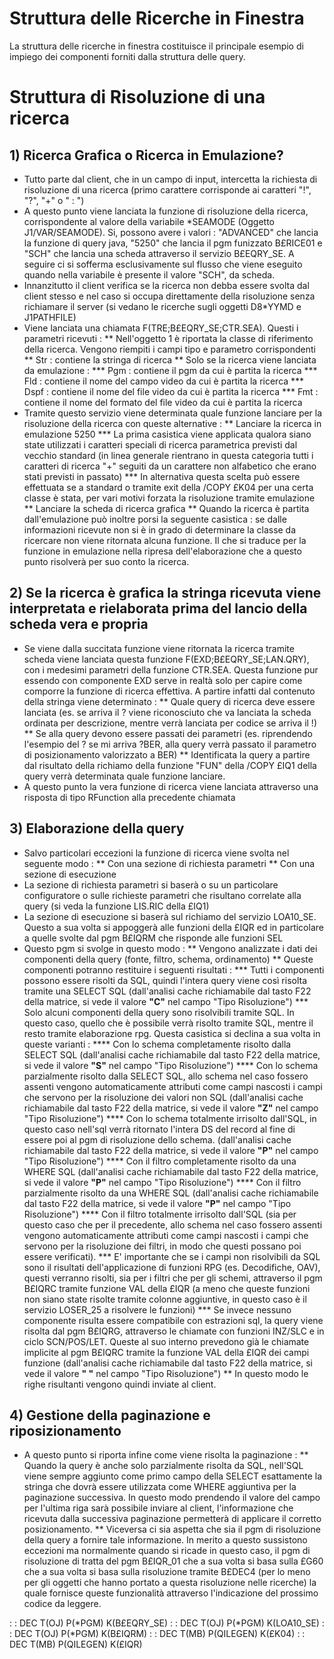 # Struttura delle Ricerche in Finestra

La struttura delle ricerche in finestra costituisce il principale esempio di impiego dei componenti forniti dalla struttura delle query.

# Struttura di Risoluzione di una ricerca

## 1) Ricerca Grafica o Ricerca in Emulazione?

* Tutto parte dal client, che in un campo di input, intercetta la richiesta di risoluzione di una ricerca (primo carattere corrisponde ai caratteri "!", "?", "+" o " : ")
* A questo punto viene lanciata la funzione di risoluzione della ricerca, corrispondente al valore della variabile *SEAMODE (Oggetto J1/VAR/SEAMODE). Si, possono avere i valori :  "ADVANCED" che lancia la funzione di query java, "5250" che lancia il pgm funizzato B£RICE01 e "SCH" che lancia una scheda attraverso il servizio B£EQRY_SE. A seguire ci si sofferma esclusivamente sul flusso che viene eseguito quando nella variabile è presente il valore "SCH", da scheda.
* Innanzitutto il client verifica se la ricerca non debba essere svolta dal client stesso e nel caso si occupa direttamente della risoluzione senza richiamare il server (si vedano le ricerche sugli oggetti D8*YYMD e J1PATHFILE)
* Viene lanciata una chiamata F(TRE;B£EQRY_SE;CTR.SEA). Questi i parametri ricevuti : 
** Nell'oggetto 1 è riportata la classe di riferimento della ricerca. Vengono riempiti i campi tipo e parametro corrispondenti
** Str :  contiene la stringa di ricerca
** Solo se la ricerca viene lanciata da emulazione : 
*** Pgm :  contiene il pgm da cui è partita la ricerca
*** Fld :  contiene il nome del campo video da cui è partita la ricerca
*** Dspf :  contiene il nome del file video da cui è partita la ricerca
*** Fmt :  contiene il nome del formato del file video da cui è partita la ricerca
* Tramite questo servizio viene determinata quale funzione lanciare per la risoluzione della ricerca con queste alternative : 
** Lanciare la ricerca in emulazione 5250
*** La prima casistica viene applicata qualora siano state utilizzati i caratteri speciali di ricerca parametrica previsti dal vecchio standard (in linea generale rientrano in questa categoria tutti i caratteri di ricerca "+" seguiti da un carattere non alfabetico che erano stati previsti in passato)
*** In alternativa questa scelta può essere effettuata se a standard o tramite exit della /COPY £K04 per una certa classe è stata, per vari motivi forzata la risoluzione tramite emulazione
** Lanciare la scheda di ricerca grafica
** Quando la ricerca è partita dall'emulazione può inoltre porsi la seguente casistica :  se dalle informazioni ricevute non si è in grado di determinare la classe da ricercare non viene ritornata alcuna funzione. Il che si traduce per la funzione in emulazione nella ripresa dell'elaborazione che a questo punto risolverà per suo conto la ricerca.

## 2) Se la ricerca è grafica la stringa ricevuta viene interpretata e rielaborata prima del lancio della scheda vera e propria

* Se viene dalla succitata funzione viene ritornata la ricerca tramite scheda viene lanciata questa funzione F(EXD;B£EQRY_SE;LAN.QRY), con i medesimi parametri della funzione CTR.SEA. Questa funzione pur essendo con componente EXD serve in realtà solo per capire come comporre la funzione di ricerca effettiva. A partire infatti dal contenuto della stringa viene determinato : 
** Quale query di ricerca deve essere lanciata (es. se arriva il ? viene riconosciuto che va lanciata la scheda ordinata per descrizione, mentre verrà lanciata per codice se arriva il !)
** Se alla query devono essere passati dei parametri (es. riprendendo l'esempio del ? se mi arriva ?BER, alla query verrà passato il parametro di posizionamento valorizzato a BER)
** Identificata la query a partire dal risultato della richiamo della funzione "FUN" della /COPY £IQ1 della query verrà determinata quale funzione lanciare.
* A questo punto la vera funzione di ricerca viene lanciata attraverso una risposta di tipo RFunction alla precedente chiamata

## 3) Elaborazione della query

* Salvo particolari eccezioni la funzione di ricerca viene svolta nel seguente modo : 
** Con una sezione di richiesta parametri
** Con una sezione di esecuzione
* La sezione di richiesta parametri si baserà o su un particolare configuratore o sulle richieste parametri che risultano correlate alla query (si veda la funzione LIS.RIC della £IQ1)
* La sezione di esecuzione si baserà sul richiamo del servizio LOA10_SE. Questo a sua volta si appoggerà alle funzioni della £IQR ed in particolare a quelle svolte dal pgm B£IQRM che risponde alle funzioni SEL
* Questo pgm si svolge in questo modo : 
** Vengono analizzate i dati dei componenti della query (fonte, filtro, schema, ordinamento)
** Queste componenti potranno restituire i seguenti risultati : 
*** Tutti i componenti possono essere risolti da SQL, quindi l'intera query viene così risolta tramite una SELECT SQL (dall'analisi cache richiamabile dal tasto F22 della matrice, si vede il valore **"C"** nel campo "Tipo Risoluzione")
*** Solo alcuni componenti della query sono risolvibili tramite SQL. In questo caso, quello che è possibile verrà risolto tramite SQL, mentre il resto tramite elaborazione rpg. Questa casistica si declina a sua volta in queste varianti : 
**** Con lo schema completamente risolto dalla SELECT SQL (dall'analisi cache richiamabile dal tasto F22 della matrice, si vede il valore **"S"** nel campo "Tipo Risoluzione")
**** Con lo schema parzialmente risolto dalla SELECT SQL, allo schema nel caso fossero assenti vengono automaticamente attributi come campi nascosti i campi che servono per la risoluzione dei valori non SQL (dall'analisi cache richiamabile dal tasto F22 della matrice, si vede il valore **"Z"** nel campo "Tipo Risoluzione")
**** Con lo schema totalmente irrisolto dall'SQL, in questo caso nell'sql verrà ritornato l'intera DS del record al fine di essere poi al pgm di risoluzione dello schema. (dall'analisi cache richiamabile dal tasto F22 della matrice, si vede il valore **"P"** nel campo "Tipo Risoluzione")
**** Con il filtro completamente risolto da una WHERE SQL (dall'analisi cache richiamabile dal tasto F22 della matrice, si vede il valore **"P"** nel campo "Tipo Risoluzione")
**** Con il filtro parzialmente risolto da una WHERE SQL (dall'analisi cache richiamabile dal tasto F22 della matrice, si vede il valore **"P"** nel campo "Tipo Risoluzione")
**** Con il filtro totalmente irrisolto dall'SQL (sia per questo caso che per il precedente, allo schema nel caso fossero assenti vengono automaticamente attributi come campi nascosti i campi che servono per la risoluzione dei filtri, in modo che questi possano poi essere verificati).
*** E' importante che se i campi non risolvibili da SQL sono il risultati dell'applicazione di funzioni RPG (es. Decodifiche, OAV), questi verranno risolti, sia per i filtri che per gli schemi, attraverso il pgm B£IQRC tramite funzione VAL della £IQR (a meno che queste funzioni non siano state risolte tramite colonne aggiuntive, in questo caso è il servizio LOSER_25 a risolvere le funzioni)
*** Se invece nessuno componente risulta essere compatibile con estrazioni sql, la query viene risolta dal pgm B£IQRG, attraverso le chiamate con funzioni INZ/SLC e in ciclo SCN/POS/LET. Queste al suo interno prevedono già le chiamate implicite al pgm B£IQRC tramite la funzione VAL della £IQR dei campi funzione (dall'analisi cache richiamabile dal tasto F22 della matrice, si vede il valore **" "** nel campo "Tipo Risoluzione")
** In questo modo le righe risultanti vengono quindi inviate al client.


## 4) Gestione della paginazione e riposizionamento

* A questo punto si riporta infine come viene risolta la paginazione : 
** Quando la query è anche solo parzialmente risolta da SQL, nell'SQL viene sempre aggiunto come primo campo della SELECT esattamente la stringa che dovrà essere utilizzata come WHERE aggiuntiva per la paginazione successiva. In questo modo prendendo il valore del campo per l'ultima riga sarà possibile inviare al client, l'informazione che ricevuta dalla successiva paginazione permetterà di applicare il corretto posizionamento.
** Viceversa ci sia aspetta che sia il pgm di risoluzione della query a fornire tale informazione. In merito a questo sussistono eccezioni ma normalmente quando si ricade in questo caso, il pgm di risoluzione di tratta del pgm B£IQR_01 che a sua volta si basa sulla £G60 che a sua volta si basa sulla risoluzione tramite B£DEC4 (per lo meno per gli oggetti che hanno portato a questa risoluzione nelle ricerche) la quale fornisce queste funzionalità attraverso l'indicazione del prossimo codice da leggere.

 :  : DEC T(OJ) P(*PGM) K(B£EQRY_SE)
 :  : DEC T(OJ) P(*PGM) K(LOA10_SE)
 :  : DEC T(OJ) P(*PGM) K(B£IQRM)
 :  : DEC T(MB) P(QILEGEN) K(£K04)
 :  : DEC T(MB) P(QILEGEN) K(£IQR)





